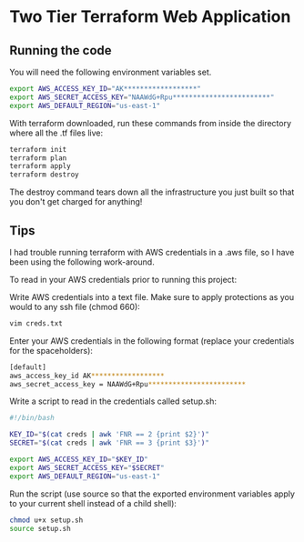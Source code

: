 # Two Tier Terraform Web Application

## Running the code
You will need the following environment variables set.
```bash
export AWS_ACCESS_KEY_ID="AK******************"
export AWS_SECRET_ACCESS_KEY="NAAWdG+Rpu************************"
export AWS_DEFAULT_REGION="us-east-1"
```
With terraform downloaded, run these commands from inside the directory where all the .tf files live:
``` bash
terraform init
terraform plan
terraform apply
terraform destroy
```
The destroy command tears down all the infrastructure you just built so that you don't get charged for anything!

## Tips

I had trouble running terraform with AWS credentials in a .aws file, so I have been using the following work-around.

To read in your AWS credentials prior to running this project:

Write AWS credentials into a text file. Make sure to apply protections as you would to any
ssh file (chmod 660):
```bash
vim creds.txt
```
Enter your AWS credentials in the following format (replace your credentials for the spaceholders):
```bash
[default]
aws_access_key_id AK******************
aws_secret_access_key = NAAWdG+Rpu************************
```
Write a script to read in the credentials called setup.sh:
```bash
#!/bin/bash

KEY_ID="$(cat creds | awk 'FNR == 2 {print $2}')"
SECRET="$(cat creds | awk 'FNR == 3 {print $3}')"

export AWS_ACCESS_KEY_ID="$KEY_ID"
export AWS_SECRET_ACCESS_KEY="$SECRET"
export AWS_DEFAULT_REGION="us-east-1"
```
Run the script (use source so that the exported environment variables apply to your current shell instead of a child shell):
```bash
chmod u+x setup.sh
source setup.sh
```



